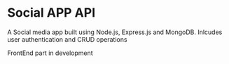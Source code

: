 # Social APP API

A Social media app built using Node.js, Express.js and MongoDB. Inlcudes user authentication and CRUD operations

FrontEnd part in development